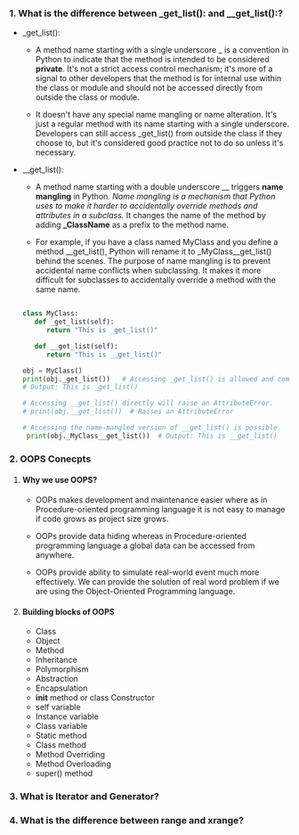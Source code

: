 ### 1. What is the difference between _get_list(): and __get_list():?

 - _get_list():

   - A method name starting with a single underscore _ is a convention in Python to indicate that the method is intended to be considered **private**. It's not a strict access control mechanism; it's more of a signal to other developers that the method is for internal use within the class or module and should not be accessed directly from outside the class or module.
   
   - It doesn't have any special name mangling or name alteration. It's just a regular method with its name starting with a single underscore.
   Developers can still access _get_list() from outside the class if they choose to, but it's considered good practice not to do so unless it's necessary.
   
 - __get_list():

   
   - A method name starting with a double underscore __ triggers **name mangling** in Python. *Name mangling is a mechanism that Python uses to make it harder to accidentally override methods and attributes in a subclass.* It changes the name of the method by adding **_ClassName** as a prefix to the method name.
  
   - For example, if you have a class named MyClass and you define a method __get_list(), Python will rename it to _MyClass__get_list() behind the scenes.
   The purpose of name mangling is to prevent accidental name conflicts when subclassing. It makes it more difficult for subclasses to accidentally override a method with the same name.
   
   ```python

   class MyClass:
      def _get_list(self):
         return "This is _get_list()"

      def __get_list(self):
         return "This is __get_list()"

   obj = MyClass()
   print(obj._get_list())   # Accessing _get_list() is allowed and common.
   # Output: This is _get_list()

   # Accessing __get_list() directly will raise an AttributeError.
   # print(obj.__get_list())  # Raises an AttributeError

   # Accessing the name-mangled version of __get_list() is possible.
    print(obj._MyClass__get_list())  # Output: This is __get_list()
   
   ```

### 2. OOPS Conecpts

 1. #### Why we use OOPS?
 
      - OOPs makes development and maintenance easier where as in Procedure-oriented programming language it is not easy to manage if code grows as project size grows.
      
      - OOPs provide data hiding whereas in Procedure-oriented programming language a global data can be accessed from anywhere.
      
      - OOPs provide ability to simulate real-world event much more effectively. We can provide the solution of real word problem if we are using the Object-Oriented Programming language.


 2. #### Building blocks of OOPS
   
      - Class
      - Object
      - Method
      - Inheritance
      - Polymorphism
      - Abstraction
      - Encapsulation
      - __init__ method or class Constructor
      - self variable
      - Instance variable
      - Class variable
      - Static method
      - Class method
      - Method Overriding
      - Method Overloading
      - super() method


### 3. What is Iterator and Generator?

### 4. What is the difference between range and xrange?

